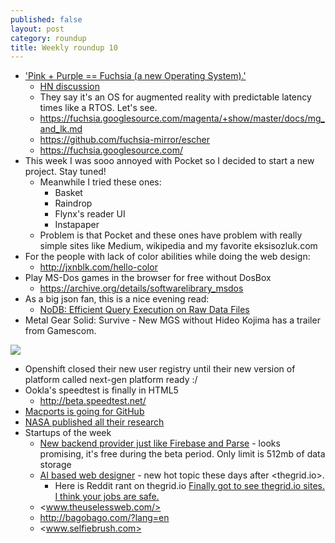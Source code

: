 ```yaml
---
published: false
layout: post
category: roundup
title: Weekly roundup 10
---
```

* ['Pink + Purple == Fuchsia (a new Operating System).'](http://www.theverge.com/2016/8/15/12480566/google-fuchsia-new-operating-system)
	* [HN discussion](https://news.ycombinator.com/item?id=12273149)
    * They say it's an OS for augmented reality with predictable latency times like a RTOS. Let's see.
    * https://fuchsia.googlesource.com/magenta/+show/master/docs/mg_and_lk.md
    * https://github.com/fuchsia-mirror/escher
    * https://fuchsia.googlesource.com/
* This week I was sooo annoyed with Pocket so I decided to start a new project. Stay tuned!
	* Meanwhile I tried these ones:
      * Basket
      * Raindrop
      * Flynx's reader UI
      * Instapaper
    * Problem is that Pocket and these ones have problem with really simple sites like Medium, wikipedia and my favorite eksisozluk.com
* For the people with lack of color abilities while doing the web design:
	* <http://jxnblk.com/hello-color>
* Play MS-Dos games in the browser for free without DosBox
	* <https://archive.org/details/softwarelibrary_msdos>
* As a big json fan, this is a nice evening read:
	* [NoDB: Efficient Query Execution on Raw Data Files](http://stratos.seas.harvard.edu/files/stratos/files/nodb-cacm.pdf)
* Metal Gear Solid: Survive - New MGS without Hideo Kojima has a trailer from Gamescom.

[![](http://img.youtube.com/vi/X3hjRKGrC40/0.jpg)](https://www.youtube.com/watch?v=X3hjRKGrC40)

* Openshift closed their new user registry until their new version of platform called next-gen platform ready :/
* Ookla's speedtest is finally in HTML5
	* <http://beta.speedtest.net/>
* [Macports is going for GitHub](https://lists.macosforge.org/pipermail/macports-dev/2016-August/033405.html)
* [NASA published all their research](http://www.ncbi.nlm.nih.gov/pmc/funder/nasa/)
* Startups of the week
	* [New backend provider just like Firebase and Parse](http://www.brightwork.io) - looks promising, it's free during the beta period. Only limit is 512mb of data storage
    * [AI based web designer](https://firedrop.ai/?ref=devdala@hotmail.com) - new hot topic these days after <thegrid.io>. 
    	* Here is Reddit rant on thegrid.io [Finally got to see thegrid.io sites. I think your jobs are safe.](https://www.reddit.com/r/web_design/comments/49djg6/finally_got_to_see_thegridio_sites_i_think_your/)
	* <www.theuselessweb.com/>
    * <http://bagobago.com/?lang=en>
    * <www.selfiebrush.com>
